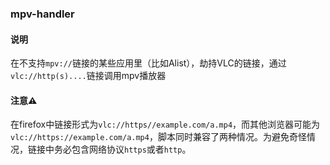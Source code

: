 ### mpv-handler

#### 说明

在不支持`mpv://`链接的某些应用里（比如Alist），劫持VLC的链接，通过`vlc://http(s)....`链接调用mpv播放器

#### 注意⚠️

在firefox中链接形式为`vlc://https//example.com/a.mp4`，而其他浏览器可能为`vlc://https://example.com/a.mp4`，脚本同时兼容了两种情况。为避免奇怪情况，链接中务必包含网络协议`https`或者`http`。
